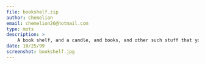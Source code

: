 ```yaml
---
file: bookshelf.zip
author: Chemelion
email: chemelion26@hotmail.com
type: mots
description: >
    A book shelf, and a candle, and books, and other such stuff that you would have on it.
date: 10/25/99
screenshot: bookshelf.jpg
---
```

